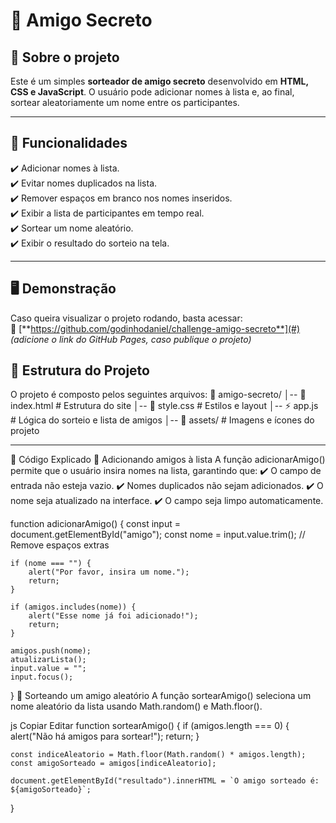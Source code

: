 # 🎁 Amigo Secreto

## 📌 Sobre o projeto
Este é um simples **sorteador de amigo secreto** desenvolvido em **HTML, CSS e JavaScript**. O usuário pode adicionar nomes à lista e, ao final, sortear aleatoriamente um nome entre os participantes.

---

## 🚀 Funcionalidades
✔️ Adicionar nomes à lista.  
✔️ Evitar nomes duplicados na lista.  
✔️ Remover espaços em branco nos nomes inseridos.  
✔️ Exibir a lista de participantes em tempo real.  
✔️ Sortear um nome aleatório.  
✔️ Exibir o resultado do sorteio na tela.  

---

## 🖥️ Demonstração
Caso queira visualizar o projeto rodando, basta acessar:  
🔗 [**https://github.com/godinhodaniel/challenge-amigo-secreto**](#) *(adicione o link do GitHub Pages, caso publique o projeto)*  



## 📂 Estrutura do Projeto
O projeto é composto pelos seguintes arquivos:
📁 amigo-secreto/ │-- 📄 index.html # Estrutura do site │-- 🎨 style.css # Estilos e layout │-- ⚡ app.js # Lógica do sorteio e lista de amigos │-- 📂 assets/ # Imagens e ícones do projeto

---

📝 Código Explicado
📌 Adicionando amigos à lista
A função adicionarAmigo() permite que o usuário insira nomes na lista, garantindo que:
✔️ O campo de entrada não esteja vazio.
✔️ Nomes duplicados não sejam adicionados.
✔️ O nome seja atualizado na interface.
✔️ O campo seja limpo automaticamente.

function adicionarAmigo() {
    const input = document.getElementById("amigo");
    const nome = input.value.trim(); // Remove espaços extras

    if (nome === "") {
        alert("Por favor, insira um nome.");
        return;
    }

    if (amigos.includes(nome)) {
        alert("Esse nome já foi adicionado!");
        return;
    }

    amigos.push(nome);
    atualizarLista();
    input.value = "";
    input.focus();
}
🎲 Sorteando um amigo aleatório
A função sortearAmigo() seleciona um nome aleatório da lista usando Math.random() e Math.floor().

js
Copiar
Editar
function sortearAmigo() {
    if (amigos.length === 0) {
        alert("Não há amigos para sortear!");
        return;
    }

    const indiceAleatorio = Math.floor(Math.random() * amigos.length);
    const amigoSorteado = amigos[indiceAleatorio];

    document.getElementById("resultado").innerHTML = `O amigo sorteado é: ${amigoSorteado}`;
}
